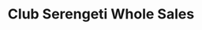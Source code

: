 ---
title: "Club Serengeti Whole Sales"
url: /gbarnga/club-serengeti-whole-sales/
shop: Getränke
---